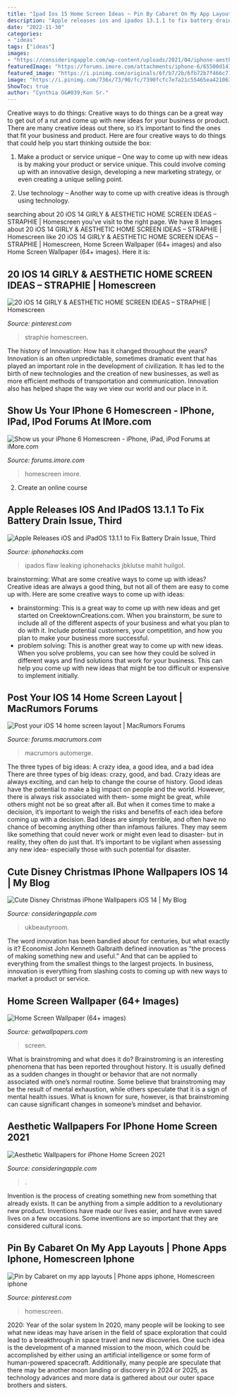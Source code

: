 ```yaml
---
title: "Ipad Ios 15 Home Screen Ideas ~ Pin By Cabaret On My App Layouts"
description: "Apple releases ios and ipados 13.1.1 to fix battery drain issue, third"
date: "2022-11-30"
categories:
- "ideas"
tags: ["ideas"]
images:
- "https://consideringapple.com/wp-content/uploads/2021/04/iphone-aesthetic-wallpaper-6.jpg"
featuredImage: "https://forums.imore.com/attachments/iphone-6/65500d1411336582t-show-us-your-iphone-6-homescreen-imageuploadedbyimore-forums1411336573.807895.jpg"
featured_image: "https://i.pinimg.com/originals/6f/b7/2b/6fb72b7f466c713748331390edf74f83.png"
image: "https://i.pinimg.com/736x/73/90/fc/7390fcfc7e7a21c55465ea421063b669.jpg"
ShowToc: true
author: "Cynthia O&#039;Kon Sr."
---
```



Creative ways to do things:
Creative ways to do things can be a great way to get out of a rut and come up with new ideas for your business or product. There are many creative ideas out there, so it’s important to find the ones that fit your business and product. Here are four creative ways to do things that could help you start thinking outside the box:
1. Make a product or service unique – One way to come up with new ideas is by making your product or service unique. This could involve coming up with an innovative design, developing a new marketing strategy, or even creating a unique selling point.

2. Use technology – Another way to come up with creative ideas is through using technology.

	

		
searching about 20 iOS 14 GIRLY &amp; AESTHETIC HOME SCREEN IDEAS – STRAPHIE | Homescreen you've visit to the right page. We have 8 Images about 20 iOS 14 GIRLY &amp; AESTHETIC HOME SCREEN IDEAS – STRAPHIE | Homescreen like 20 iOS 14 GIRLY &amp; AESTHETIC HOME SCREEN IDEAS – STRAPHIE | Homescreen, Home Screen Wallpaper (64+ images) and also Home Screen Wallpaper (64+ images). Here it is:
		
    
## 20 IOS 14 GIRLY &amp; AESTHETIC HOME SCREEN IDEAS – STRAPHIE | Homescreen

<img loading=lazy src="https://i.pinimg.com/736x/73/90/fc/7390fcfc7e7a21c55465ea421063b669.jpg" onerror="this.onerror=null;this.src='https://tse4.mm.bing.net/th?id=OIP.RmjjsgaEAU3xSc4T8nQtJgHaQB&amp;pid=15.1';" alt="20 iOS 14 GIRLY &amp; AESTHETIC HOME SCREEN IDEAS – STRAPHIE | Homescreen">

_Source: pinterest.com_

>straphie homescreen. 

	

The history of Innovation: How has it changed throughout the years?
Innovation is an often unpredictable, sometimes dramatic event that has played an important role in the development of civilization. It has led to the birth of new technologies and the creation of new businesses, as well as more efficient methods of transportation and communication. Innovation also has helped shape the way we view our world and our place in it.

    
## Show Us Your IPhone 6 Homescreen - IPhone, IPad, IPod Forums At IMore.com

<img loading=lazy src="https://forums.imore.com/attachments/iphone-6/65500d1411336582t-show-us-your-iphone-6-homescreen-imageuploadedbyimore-forums1411336573.807895.jpg" onerror="this.onerror=null;this.src='https://tse2.mm.bing.net/th?id=OIP.ksIR7eu-hLNDZmYI2hzSBAAAAA&amp;pid=15.1';" alt="Show us your iPhone 6 Homescreen - iPhone, iPad, iPod Forums at iMore.com">

_Source: forums.imore.com_

>homescreen imore. 

	

2. Create an online course

    
## Apple Releases IOS And IPadOS 13.1.1 To Fix Battery Drain Issue, Third

<img loading=lazy src="https://www.iphonehacks.com/wp-content/uploads/2019/09/iphone-ios-13-.jpg" onerror="this.onerror=null;this.src='https://tse1.mm.bing.net/th?id=OIP.iUwZCEKEMdnnMWUhcuwgAwHaE4&amp;pid=15.1';" alt="Apple Releases iOS and iPadOS 13.1.1 to Fix Battery Drain Issue, Third">

_Source: iphonehacks.com_

>ipados flaw leaking iphonehacks jbklutse mahit huilgol. 

	

brainstorming: What are some creative ways to come up with ideas?
Creative ideas are always a good thing, but not all of them are easy to come up with. Here are some creative ways to come up with ideas: 
- brainstorming: This is a great way to come up with new ideas and get started on CreektownCreations.com. When you brainstorm, be sure to include all of the different aspects of your business and what you plan to do with it. Include potential customers, your competition, and how you plan to make your business more successful.
- problem solving: This is another great way to come up with new ideas. When you solve problems, you can see how they could be solved in different ways and find solutions that work for your business. This can help you come up with new ideas that might be too difficult or expensive to implement initially.

    
## Post Your IOS 14 Home Screen Layout | MacRumors Forums

<img loading=lazy src="https://forums.macrumors.com/attachments/85dec815-1189-47e1-a656-f2af1e6c0fa2-jpeg.926345/" onerror="this.onerror=null;this.src='https://tse1.mm.bing.net/th?id=OIP.ocB568w-2EKtz0k0sWfyqgHaQB&amp;pid=15.1';" alt="Post your iOS 14 home screen layout | MacRumors Forums">

_Source: forums.macrumors.com_

>macrumors automerge. 

	

The three types of big ideas: A crazy idea, a good idea, and a bad idea
There are three types of big ideas: crazy, good, and bad. Crazy ideas are always exciting, and can help to change the course of history. Good ideas have the potential to make a big impact on people and the world. However, there is always risk associated with them- some might be great, while others might not be so great after all. But when it comes time to make a decision, it’s important to weigh the risks and benefits of each idea before coming up with a decision.
Bad Ideas are simply terrible, and often have no chance of becoming anything other than infamous failures. They may seem like something that could never work or might even lead to disaster- but in reality, they often do just that. It’s important to be vigilant when assessing any new idea- especially those with such potential for disaster.

    
## Cute Disney Christmas IPhone Wallpapers IOS 14 | My Blog

<img loading=lazy src="https://consideringapple.com/wp-content/uploads/2021/12/FREE-WALLPAPER-FOR-IPHONE-_-THE-CHRISTMAS-COLLECTION-544x1024.jpg" onerror="this.onerror=null;this.src='https://tse1.mm.bing.net/th?id=OIP.69pgZXIjcs1BHHZ8PY9yGAHaN8&amp;pid=15.1';" alt="Cute Disney Christmas iPhone Wallpapers iOS 14 | My Blog">

_Source: consideringapple.com_

>ukbeautyroom. 

	

The word innovation has been bandied about for centuries, but what exactly is it? Economist John Kenneth Galbraith defined innovation as “the process of making something new and useful.” And that can be applied to everything from the smallest things to the largest projects. In business, innovation is everything from slashing costs to coming up with new ways to market a product or service.

    
## Home Screen Wallpaper (64+ Images)

<img loading=lazy src="http://getwallpapers.com/wallpaper/full/6/d/5/262231.jpg" onerror="this.onerror=null;this.src='https://tse1.mm.bing.net/th?id=OIP.gB5zltQPOWvAszZjQiQG6AHaEK&amp;pid=15.1';" alt="Home Screen Wallpaper (64+ images)">

_Source: getwallpapers.com_

>screen. 

	

What is brainstroming and what does it do?
Brainstroming is an interesting phenomena that has been reported throughout history. It is usually defined as a sudden changes in thought or behavior that are not normally associated with one’s normal routine. Some believe that brainstroming may be the result of mental exhaustion, while others speculate that it is a sign of mental health issues. What is known for sure, however, is that brainstroming can cause significant changes in someone’s mindset and behavior.

    
## Aesthetic Wallpapers For IPhone Home Screen 2021

<img loading=lazy src="https://consideringapple.com/wp-content/uploads/2021/04/iphone-aesthetic-wallpaper-6.jpg" onerror="this.onerror=null;this.src='https://tse2.mm.bing.net/th?id=OIP.R5obSfHp9lbZwg64C2IhFwHaNK&amp;pid=15.1';" alt="Aesthetic Wallpapers for iPhone Home Screen 2021">

_Source: consideringapple.com_

>. 

	

Invention is the process of creating something new from something that already exists. It can be anything from a simple addition to a revolutionary new product. Inventions have made our lives easier, and have even saved lives on a few occasions. Some inventions are so important that they are considered cultural icons.

    
## Pin By Cabaret On My App Layouts | Phone Apps Iphone, Homescreen Iphone

<img loading=lazy src="https://i.pinimg.com/originals/6f/b7/2b/6fb72b7f466c713748331390edf74f83.png" onerror="this.onerror=null;this.src='https://tse2.mm.bing.net/th?id=OIP.mSpWQf9k1x8-Yx5pVB76-gHaQC&amp;pid=15.1';" alt="Pin by Cabaret on my app layouts | Phone apps iphone, Homescreen iphone">

_Source: pinterest.com_

>homescreen. 

	

2020: Year of the solar system
In 2020, many people will be looking to see what new ideas may have arisen in the field of space exploration that could lead to a breakthrough in space travel and new discoveries. One such idea is the development of a manned mission to the moon, which could be accomplished by either using an artificial intelligence or some form of human-powered spacecraft. Additionally, many people are speculate that there may be another moon landing or discovery in 2024 or 2025, as technology advances and more data is gathered about our outer space brothers and sisters.

